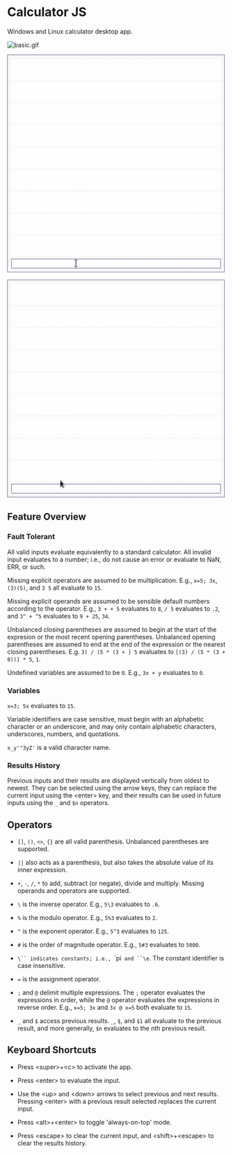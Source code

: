 # Calculator JS

Windows and Linux calculator desktop app.

![basic.gif](./screenshots/basic.gif)

![arrows2.gif](./screenshots/arrows2.gif)

![arrows.gif](./screenshots/arrows.gif)

## Feature Overview

### Fault Tolerant

All valid inputs evaluate equivalently to a standard calculator. All invalid input evaluates to a number; i.e., do not cause an error or evaluate to NaN, ERR, or such.

Missing explicit operators are assumed to be multiplication. E.g., `x=5; 3x`, `(3)(5)`, and `3 5` all evaluate to `15`.

Missing explicit operands are assumed to be sensible default numbers according to the operator. E.g., `3 + + 5` evaluates to `8`, `/ 5` evaluates to `.2`, and `3^ + ^5` evaluates to `9 + 25`, `34`.

Unbalanced closing parentheses are assumed to begin at the start of the expresion or the most recent opening parentheses. Unbalanced opening parentheses are assumed to end at the end of the expression or the nearest closing parentheses. E.g. `3) / (5 * (3 + ] 5` evaluates to `[(3) / (5 * (3 + 0))] * 5`, `1`.

Undefined variables are assumed to be `0`. E.g., `3x + y` evaluates to `0`.

### Variables

`x=3; 5x` evaluates to `15`.

Variable identifiers are case sensitive, must begin with an alphabetic character or an underscore, and may only contain alphabetic characters, underscores, numbers, and quotations.

`x_y'"3yZ'` is a valid character name.

### Results History

Previous inputs and their results are displayed vertically from oldest to newest. They can be selected using the arrow keys, they can replace the current input using the \<enter> key, and their results can be used in future inputs using the `_` and `$n` operators.

## Operators

- `[]`, `()`, `<>`, `{}` are all valid parenthesis. Unbalanced parentheses are supported.

- `||` also acts as a parenthesis, but also takes the absolute value of its inner expression.

- `+`, `-`, `/`, `*` to add, subtract (or negate), divide and multiply. Missing operands and operators are supported.

- `\` is the inverse operator. E.g., `5\3` evaluates to `.6`.

- `%` is the modulo operator. E.g., `5%3` evaluates to `2`.

- `^` is the exponent operator. E.g., `5^3` evaluates to `125`.

- `#` is the order of magnitude operator. E.g., `5#3` evaluates to `5000`.

- `\`` indicates constants; i.e., `\`pi` and ``\e`. The constant identifier is case insensitive.

- `=` is the assignment operator.

- `;` and `@` delimit multiple expressions. The `;` operator evaluates the expressions in order, while the `@` operator evaluates the expressions in reverse order. E.g., `x=5; 3x` and `3x @ x=5` both evaluate to `15`.

- `_` and `$` access previous results. `_`, `$`, and `$1` all evaluate to the previous result, and more generally, `$n` evaluates to the nth previous result.

## Keyboard Shortcuts

- Press \<super>+\<c> to activate the app.

- Press \<enter> to evaluate the input.

- Use the \<up> and \<down> arrows to select previous and next results. Pressing \<enter> with a previous result selected replaces the current input.

- Press \<alt>+\<enter> to toggle 'always-on-top' mode.

- Press \<escape> to clear the current input, and \<shift>+\<escape> to clear the results history.
